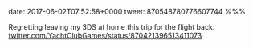 date: 2017-06-02T07:52:58+0000
tweet: 870548780776607744
%%%

Regretting leaving my 3DS at home this trip for the flight back. [twitter.com/YachtClubGames/status/870421396513411073](https://twitter.com/YachtClubGames/status/870421396513411073)
